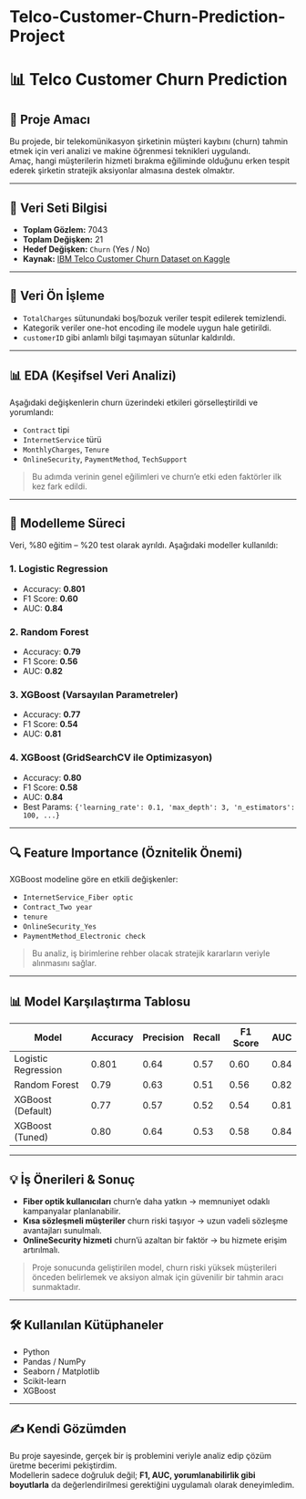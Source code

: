 # Telco-Customer-Churn-Prediction-Project

# 📊 Telco Customer Churn Prediction

## 🎯 Proje Amacı

Bu projede, bir telekomünikasyon şirketinin müşteri kaybını (churn) tahmin etmek için veri analizi ve makine öğrenmesi teknikleri uygulandı.  
Amaç, hangi müşterilerin hizmeti bırakma eğiliminde olduğunu erken tespit ederek şirketin stratejik aksiyonlar almasına destek olmaktır.

---

## 📁 Veri Seti Bilgisi

- **Toplam Gözlem:** 7043  
- **Toplam Değişken:** 21  
- **Hedef Değişken:** `Churn` (Yes / No)  
- **Kaynak:** [IBM Telco Customer Churn Dataset on Kaggle](https://www.kaggle.com/datasets/blastchar/telco-customer-churn)

---

## 🧼 Veri Ön İşleme

- `TotalCharges` sütunundaki boş/bozuk veriler tespit edilerek temizlendi.  
- Kategorik veriler one-hot encoding ile modele uygun hale getirildi.  
- `customerID` gibi anlamlı bilgi taşımayan sütunlar kaldırıldı.  

---

## 📊 EDA (Keşifsel Veri Analizi)

Aşağıdaki değişkenlerin churn üzerindeki etkileri görselleştirildi ve yorumlandı:

- `Contract` tipi  
- `InternetService` türü  
- `MonthlyCharges`, `Tenure`  
- `OnlineSecurity`, `PaymentMethod`, `TechSupport`

> Bu adımda verinin genel eğilimleri ve churn’e etki eden faktörler ilk kez fark edildi.

---

## 🤖 Modelleme Süreci

Veri, %80 eğitim – %20 test olarak ayrıldı. Aşağıdaki modeller kullanıldı:

### 1. Logistic Regression
- Accuracy: **0.801**
- F1 Score: **0.60**
- AUC: **0.84**

### 2. Random Forest
- Accuracy: **0.79**
- F1 Score: **0.56**
- AUC: **0.82**

### 3. XGBoost (Varsayılan Parametreler)
- Accuracy: **0.77**
- F1 Score: **0.54**
- AUC: **0.81**

### 4. XGBoost (GridSearchCV ile Optimizasyon)
- Accuracy: **0.80**
- F1 Score: **0.58**
- AUC: **0.84**
- Best Params: `{'learning_rate': 0.1, 'max_depth': 3, 'n_estimators': 100, ...}`

---

## 🔍 Feature Importance (Öznitelik Önemi)

XGBoost modeline göre en etkili değişkenler:

- `InternetService_Fiber optic`
- `Contract_Two year`
- `tenure`
- `OnlineSecurity_Yes`
- `PaymentMethod_Electronic check`

> Bu analiz, iş birimlerine rehber olacak stratejik kararların veriyle alınmasını sağlar.

---

## 📊 Model Karşılaştırma Tablosu

| Model               | Accuracy | Precision | Recall | F1 Score | AUC  |
|--------------------|----------|-----------|--------|----------|------|
| Logistic Regression| 0.801    | 0.64      | 0.57   | 0.60     | 0.84 |
| Random Forest       | 0.79     | 0.63      | 0.51   | 0.56     | 0.82 |
| XGBoost (Default)   | 0.77     | 0.57      | 0.52   | 0.54     | 0.81 |
| XGBoost (Tuned)     | 0.80     | 0.64      | 0.53   | 0.58     | 0.84 |

---

## 💡 İş Önerileri & Sonuç

- **Fiber optik kullanıcıları** churn’e daha yatkın → memnuniyet odaklı kampanyalar planlanabilir.  
- **Kısa sözleşmeli müşteriler** churn riski taşıyor → uzun vadeli sözleşme avantajları sunulmalı.  
- **OnlineSecurity hizmeti** churn’ü azaltan bir faktör → bu hizmete erişim artırılmalı.  

> Proje sonucunda geliştirilen model, churn riski yüksek müşterileri önceden belirlemek ve aksiyon almak için güvenilir bir tahmin aracı sunmaktadır.

---

## 🛠️ Kullanılan Kütüphaneler

- Python
- Pandas / NumPy  
- Seaborn / Matplotlib  
- Scikit-learn  
- XGBoost  

---

## ✍️ Kendi Gözümden

Bu proje sayesinde, gerçek bir iş problemini veriyle analiz edip çözüm üretme becerimi pekiştirdim.  
Modellerin sadece doğruluk değil; **F1, AUC, yorumlanabilirlik gibi boyutlarla** da değerlendirilmesi gerektiğini uygulamalı olarak deneyimledim.

